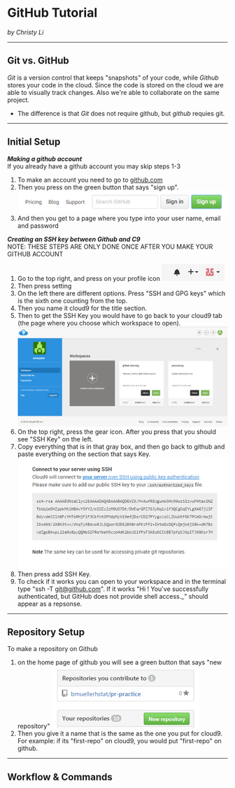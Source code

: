 # GitHub Tutorial

_by Christy Li_

---
## Git vs. GitHub
_Git_ is a version control that keeps "snapshots" of your code, while _Github_ stores your code in the cloud. Since the code is stored on the cloud we are able to visually track changes. Also we're able to collaborate on the same project.   
* The difference is that _Git_ does not require github, but _github_ requies git. 


---
## Initial Setup
**_Making a github account_**  
If you already have a github account you may skip steps 1-3  
1. To make an account you need to go to [github.com](https://github.com/)  
2. Then you press on the green button that says "sign up". ![](sign_up_button.png)  
3. And then you get to a page where you type into your user name, email and password  

**_Creating an SSH key between Github and C9_**  
NOTE: THESE STEPS ARE ONLY DONE ONCE AFTER YOU MAKE YOUR GITHUB ACCOUNT 

1. Go to the top right, and press on your profile icon   ![](profile_icon.png)   
2. Then press setting  
3. On the left there are different options. Press "SSH and GPG keys" which is the sixth one counting from the top.  
4. Then you name it cloud9 for the title section.  
5. Then to get the SSH Key you would have to go back to your cloud9 tab (the page where you choose which workspace to open).  ![](C9_workspace_page.png)  
6. On the top right, press the gear icon. After you press that you should see "SSH Key" on the left.  
7. Copy everything that is in that gray box, and then go back to github and paste everything on the section that says Key. ![](SSH_key.png)     
8. Then press add SSH Key.  
9. To check if it works you can open to your workspace and in the terminal type "ssh -T git@github.com". If it works "Hi <your username>! You've successfully authenticated, but GitHub does not provide shell access._" should appear as a repsonse.  



---
## Repository Setup 
To make a repository on Github
1. on the home page of github you will see a green button that says "new repository"  ![](new_repository.png)  
2. Then you give it a name that is the same as the one you put for cloud9. For example: if its "first-repo" on cloud9, you would put "first-repo" on github. 


---
## Workflow & Commands